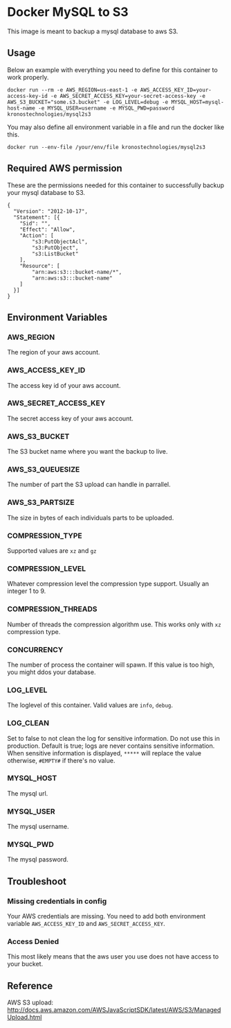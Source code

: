 # Docker MySQL to S3

This image is meant to backup a mysql database to aws S3.

## Usage

Below an example with everything you need to define for this container to work properly.
```
docker run --rm -e AWS_REGION=us-east-1 -e AWS_ACCESS_KEY_ID=your-access-key-id -e AWS_SECRET_ACCESS_KEY=your-secret-access-key -e AWS_S3_BUCKET="some.s3.bucket" -e LOG_LEVEL=debug -e MYSQL_HOST=mysql-host-name -e MYSQL_USER=username -e MYSQL_PWD=password kronostechnologies/mysql2s3
```

You may also define all environment variable in a file and run the docker like this.
```
docker run --env-file /your/env/file kronostechnologies/mysql2s3
```

## Required AWS permission
These are the permissions needed for this container to successfully backup your mysql database to S3.
```
{
  "Version": "2012-10-17",
  "Statement": [{
    "Sid": "",
    "Effect": "Allow",
    "Action": [
        "s3:PutObjectAcl",
        "s3:PutObject",
        "s3:ListBucket"
    ],
    "Resource": [
        "arn:aws:s3:::bucket-name/*",
        "arn:aws:s3:::bucket-name"
    ]
  }]
}
```

## Environment Variables

### AWS_REGION
The region of your aws account.

### AWS_ACCESS_KEY_ID
The access key id of your aws account.

### AWS_SECRET_ACCESS_KEY
The secret access key of your aws account.

### AWS_S3_BUCKET
The S3 bucket name where you want the backup to live.

### AWS_S3_QUEUESIZE
The number of part the S3 upload can handle in parrallel.

### AWS_S3_PARTSIZE
The size in bytes of each individuals parts to be uploaded.

### COMPRESSION_TYPE
Supported values are `xz` and `gz`

### COMPRESSION_LEVEL
Whatever compression level the compression type support. Usually an integer 1 to 9.

### COMPRESSION_THREADS
Number of threads the compression algorithm use. This works only with `xz` compression type.

### CONCURRENCY
The number of process the container will spawn. If this value is too high, you might ddos your database.

### LOG_LEVEL
The loglevel of this container. Valid values are `info`, `debug`.

### LOG_CLEAN
Set to false to not clean the log for sensitive information. Do not use this in production. Default is true; logs are never contains sensitive information.
When sensitive information is displayed, `*****` will replace the value otherwise, `#EMPTY#` if there's no value.

### MYSQL_HOST
The mysql url.

### MYSQL_USER
The mysql username.

### MYSQL_PWD
The mysql password.

## Troubleshoot
### Missing credentials in config
Your AWS credentials are missing. You need to add both environment variable `AWS_ACCESS_KEY_ID` and `AWS_SECRET_ACCESS_KEY`.

### Access Denied
This most likely means that the aws user you use does not have access to your bucket.

## Reference
AWS S3 upload: http://docs.aws.amazon.com/AWSJavaScriptSDK/latest/AWS/S3/ManagedUpload.html
